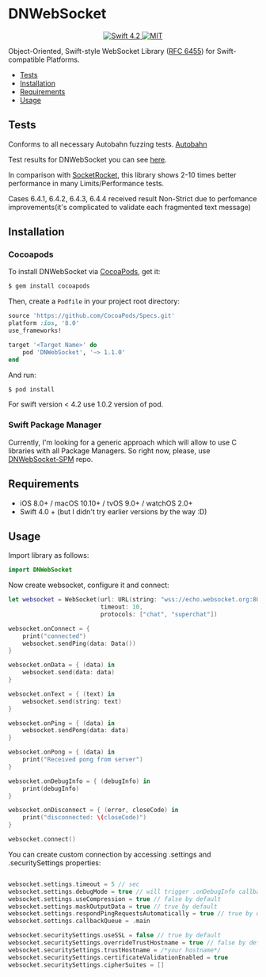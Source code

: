 # DNWebSocket

<p align="center">
<a href="https://developer.apple.com/swift/" target="_blank">
<img src="https://img.shields.io/badge/Swift-4.2-orange.svg?style=flat" alt="Swift 4.2">
</a>
<a href="https://github.com/GlebRadchenko/DNWebSocket/blob/master/LICENSE" target="_blank">
<img src="https://img.shields.io/packagist/l/doctrine/orm.svg" alt="MIT">
</a>
</p>

Object-Oriented, Swift-style WebSocket Library ([RFC 6455](https://tools.ietf.org/html/rfc6455>)) for Swift-compatible Platforms.

- [Tests](#tests)
- [Installation](#installation)
- [Requirements](#requirements)
- [Usage](#usage)


## Tests

Conforms to all necessary Autobahn fuzzing tests. [Autobahn](https://github.com/crossbario/autobahn-testsuite)

Test results for DNWebSocket you can see [here](https://glebradchenko.github.io/dnwebsocket.github.io/).

In comparison with [SocketRocket](http://facebook.github.io/SocketRocket/results/), this library shows 2-10 times better performance in many Limits/Performance tests.

Cases 6.4.1, 6.4.2, 6.4.3, 6.4.4 received result Non-Strict due to perfomance improvements(it's complicated to validate each fragmented text message)

## Installation

### Cocoapods

To install DNWebSocket via [CocoaPods](http://cocoapods.org), get it:

```bash
$ gem install cocoapods
```

Then, create a `Podfile` in your project root directory:

```ruby
source 'https://github.com/CocoaPods/Specs.git'
platform :ios, '8.0'
use_frameworks!

target '<Target Name>' do
    pod 'DNWebSocket', '~> 1.1.0'
end
```

And run:

```bash
$ pod install
```
For swift version < 4.2 use 1.0.2 version of pod.

### Swift Package Manager

Currently, I'm looking for a generic approach which will allow to use C libraries with all Package Managers.
So right now, please, use [DNWebSocket-SPM](https://github.com/GlebRadchenko/DNWebSocket-SPM) repo.

## Requirements

- iOS 8.0+ / macOS 10.10+ / tvOS 9.0+ / watchOS 2.0+
- Swift 4.0 + (but I didn't try earlier versions by the way :D)

## Usage

Import library as follows: 
 
  ``` swift
  import DNWebSocket
```

Now create websocket, configure it and connect:

``` swift
let websocket = WebSocket(url: URL(string: "wss://echo.websocket.org:80")!,
                          timeout: 10,
                          protocols: ["chat", "superchat"])

websocket.onConnect = {
    print("connected")
    websocket.sendPing(data: Data())
}

websocket.onData = { (data) in
    websocket.send(data: data)
}

websocket.onText = { (text) in
    websocket.send(string: text)
}

websocket.onPing = { (data) in
    websocket.sendPong(data: data)
}

websocket.onPong = { (data) in
    print("Received pong from server")
}

websocket.onDebugInfo = { (debugInfo) in
    print(debugInfo)
}

websocket.onDisconnect = { (error, closeCode) in
    print("disconnected: \(closeCode)")
}

websocket.connect()
```

You can create custom connection by accessing .settings and .securitySettings properties:

``` swift

websocket.settings.timeout = 5 // sec
websocket.settings.debugMode = true // will trigger .onDebugInfo callback and send .debug(String) event
websocket.settings.useCompression = true // false by default
websocket.settings.maskOutputData = true // true by default
websocket.settings.respondPingRequestsAutomatically = true // true by default 
websocket.settings.callbackQueue = .main

websocket.securitySettings.useSSL = false // true by default
websocket.securitySettings.overrideTrustHostname = true // false by default
websocket.securitySettings.trustHostname = /*your hostname*/
websocket.securitySettings.certificateValidationEnabled = true
websocket.securitySettings.cipherSuites = []

```
